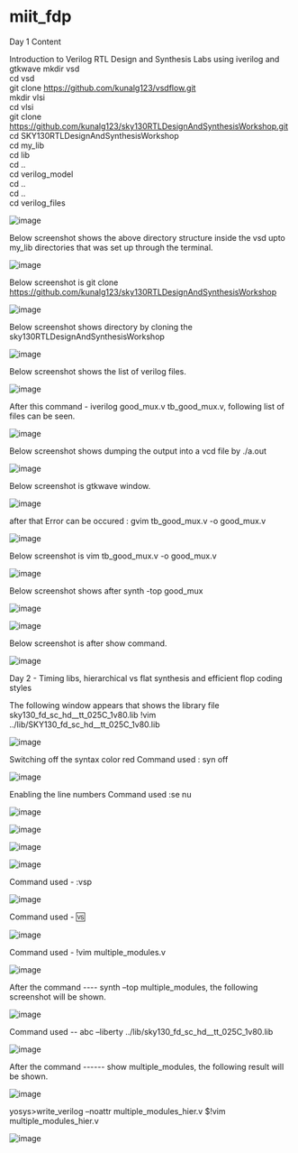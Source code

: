 # miit_fdp
Day 1 Content

Introduction to Verilog RTL Design and Synthesis
Labs using iverilog and gtkwave
mkdir vsd  
 cd vsd  
 git clone https://github.com/kunalg123/vsdflow.git  
 mkdir vlsi  
 cd vlsi  
 git clone https://github.com/kunalg123/sky130RTLDesignAndSynthesisWorkshop.git  
 cd SKY130RTLDesignAndSynthesisWorkshop  
 cd my_lib  
 cd lib  
 cd ..  
 cd verilog_model  
 cd ..  
 cd ..  
 cd verilog_files
 
 ![image](https://user-images.githubusercontent.com/123365830/214255354-a501ec35-f3ca-419f-9f02-97ab900b6b2d.png)
 
Below screenshot shows the above directory structure inside the vsd upto my_lib directories that was set up through the terminal.

![image](https://user-images.githubusercontent.com/123365830/214255608-c510ea15-7cba-4859-bde0-09a1327426bc.png)

Below screenshot is git clone https://github.com/kunalg123/sky130RTLDesignAndSynthesisWorkshop

![image](https://user-images.githubusercontent.com/123365830/214255725-ebac961f-5015-4757-86bf-f10216e7c25b.png)

Below screenshot shows directory by cloning the sky130RTLDesignAndSynthesisWorkshop

![image](https://user-images.githubusercontent.com/123365830/214255834-dca48b8e-2139-42cb-81f7-0edbc9e12958.png)

Below screenshot shows the list of verilog files.

![image](https://user-images.githubusercontent.com/123365830/214255953-3ccf2e7a-8744-4f4a-a402-443025199f2e.png)

After this command - iverilog good_mux.v tb_good_mux.v, following list of files can be seen.

![image](https://user-images.githubusercontent.com/123365830/214256202-9a09099f-9d56-4610-a205-2d0b42868e7c.png)

Below screenshot shows dumping the output into a vcd file by ./a.out

![image](https://user-images.githubusercontent.com/123365830/214256320-93710ae8-3979-4c24-8974-0f2807eb1c36.png)

Below screenshot is gtkwave window.

![image](https://user-images.githubusercontent.com/123365830/214256431-11dd6fbb-e0aa-4d3a-9ac0-442cf04d689a.png)

after that Error can be occured : gvim tb_good_mux.v -o good_mux.v

![image](https://user-images.githubusercontent.com/123365830/214256856-f633342f-a9ce-49d9-a4d3-3cc62adee5ed.png)

Below screenshot is vim tb_good_mux.v -o good_mux.v

![image](https://user-images.githubusercontent.com/123365830/214256968-15bf2b1d-eed8-4b50-a7e1-d3fd63334446.png)

Below screenshot shows after synth -top good_mux

![image](https://user-images.githubusercontent.com/123365830/214257163-953bfae9-7817-4145-b3a0-e89d7e8dcb52.png)

![image](https://user-images.githubusercontent.com/123365830/214257267-ab8c8c7e-8f47-49b2-9517-ea4cd8d62d0a.png)

Below screenshot is after show command.

![image](https://user-images.githubusercontent.com/123365830/214257375-66e5085b-a03e-4d56-a04c-fdfeb9aa81c8.png)

Day 2 - Timing libs, hierarchical vs flat synthesis and efficient flop coding styles

The following window appears that shows the library file sky130_fd_sc_hd__tt_025C_1v80.lib
!vim ../lib/SKY130_fd_sc_hd__tt_025C_1v80.lib

![image](https://user-images.githubusercontent.com/123365830/214502415-d01d4b82-4899-4ff9-a684-29c4e54e1e5f.png)

Switching off the syntax color red
  Command used : syn off

![image](https://user-images.githubusercontent.com/123365830/214502458-da91030a-10cb-4e84-9678-d0ba74e0cabf.png)


Enabling the line numbers
  Command used :se nu

![image](https://user-images.githubusercontent.com/123365830/214502577-d3fe858e-b470-4e54-b146-d1280e02f498.png)


![image](https://user-images.githubusercontent.com/123365830/214502605-8ecc27df-64ca-412e-8195-8dde77a635e1.png)

![image](https://user-images.githubusercontent.com/123365830/214502638-1b09d5a9-3350-4968-b92d-6ab8ff44ec4e.png)

![image](https://user-images.githubusercontent.com/123365830/214502665-f362755e-b50f-4c8a-84ae-bdb544e2330e.png)


Command used - :vsp

![image](https://user-images.githubusercontent.com/123365830/214502706-3d1673de-19a0-4104-9fdc-065dfb555f73.png)

Command used -  🆚

![image](https://user-images.githubusercontent.com/123365830/214502770-1e465fd7-95f5-4e0b-a5a6-6e9a0fa1f584.png)

Command used -    !vim multiple_modules.v

![image](https://user-images.githubusercontent.com/123365830/214502821-8c63f2a8-a8b6-4fb6-9ecf-4d1b44660049.png)

After the command ----  synth –top multiple_modules, the following screenshot will be shown.

![image](https://user-images.githubusercontent.com/123365830/214502868-4003d1bf-21ba-4a84-8068-f3f6c1e3c80a.png)

Command used -- abc  –liberty ../lib/sky130_fd_sc_hd__tt_025C_1v80.lib

![image](https://user-images.githubusercontent.com/123365830/214502916-b8f32520-d081-4bae-bd58-eeb8e9aba340.png)

After the command ------ show multiple_modules, the following result will be shown.

![image](https://user-images.githubusercontent.com/123365830/214502966-df5c856b-66ab-4b1d-8318-b8c02b2f03c4.png)

yosys>write_verilog –noattr  multiple_modules_hier.v
$!vim multiple_modules_hier.v

![image](https://user-images.githubusercontent.com/123365830/214503042-865e456a-f1e0-4901-b230-834bf444dc64.png)





